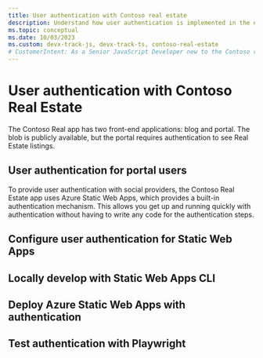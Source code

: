 ```yaml
---
title: User authentication with Contoso real estate
description: Understand how user authentication is implemented in the enterprise portal for Contoso real estate.
ms.topic: conceptual
ms.date: 10/03/2023
ms.custom: devx-track-js, devx-track-ts, contoso-real-estate
# CustomerIntent: As a Senior JavaScript Developer new to the Contoso real estate enterprise app, I want understand how the user authentication through social provides works.
---
```


# User authentication with Contoso Real Estate

The Contoso Real app has two front-end applications: blog and portal. The blob is publicly available, but the portal requires authentication to see Real Estate listings. 

## User authentication for portal users

To provide user authentication with social providers, the Contoso Real Estate app uses Azure Static Web Apps, which provides a built-in authentication mechanism. This allows you get up and running quickly with authentication without having to write any code for the authentication steps. 

## Configure user authentication for Static Web Apps

## Locally develop with Static Web Apps CLI

## Deploy Azure Static Web Apps with authentication

## Test authentication with Playwright

